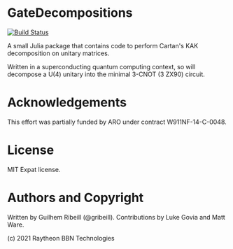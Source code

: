 # GateDecompositions

[![Build Status](https://github.com/BBN-Q/GateDecompositions.jl/workflows/CI/badge.svg)](https://github.com/BBN-Q/GateDecompositions.jl/actions)

A small Julia package that contains code to perform Cartan's KAK decomposition on unitary matrices.

Written in a superconducting quantum computing context, so will decompose a U(4) unitary into the minimal 3-CNOT (3 ZX90) circuit.

# Acknowledgements

This effort was partially funded by ARO under contract W911NF-14-C-0048.

# License

MIT Expat license.

# Authors and Copyright

Written by Guilhem Ribeill (@gribeill). Contributions by Luke Govia and Matt Ware.

(c) 2021 Raytheon BBN Technologies

